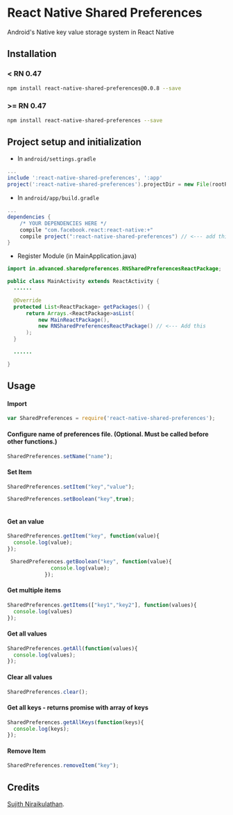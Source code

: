 # React Native Shared Preferences

Android's Native key value storage system in React Native

## Installation

### < RN 0.47
```bash
npm install react-native-shared-preferences@0.0.8 --save
```

### >= RN 0.47
```bash
npm install react-native-shared-preferences --save
```

## Project setup and initialization


* In `android/settings.gradle`

```gradle
...
include ':react-native-shared-preferences', ':app'
project(':react-native-shared-preferences').projectDir = new File(rootProject.projectDir, '../node_modules/react-native-shared-preferences/android')
```

* In `android/app/build.gradle`

```gradle
...
dependencies {
    /* YOUR DEPENDENCIES HERE */
    compile "com.facebook.react:react-native:+"
    compile project(":react-native-shared-preferences") // <--- add this
}

```

* Register Module (in MainApplication.java)

```java
import in.advanced.sharedpreferences.RNSharedPreferencesReactPackage;  // <--- import

public class MainActivity extends ReactActivity {
  ......

  @Override
  protected List<ReactPackage> getPackages() {
      return Arrays.<ReactPackage>asList(
          new MainReactPackage(),
          new RNSharedPreferencesReactPackage() // <--- Add this
      );
  }

  ......

}
```


## Usage

#### Import

```javascript
var SharedPreferences = require('react-native-shared-preferences');
```

#### Configure name of preferences file. (Optional. Must be called before other functions.)

```javascript
SharedPreferences.setName("name");
```

#### Set Item

```javascript
SharedPreferences.setItem("key","value");
```

```javascript
SharedPreferences.setBoolean("key",true);
           
```

#### Get an value

```javascript
SharedPreferences.getItem("key", function(value){
  console.log(value);
});

 SharedPreferences.getBoolean("key", function(value){
              console.log(value);
            });
```

#### Get multiple items

```javascript
SharedPreferences.getItems(["key1","key2"], function(values){
  console.log(values)
});
```

#### Get all values

```javascript
SharedPreferences.getAll(function(values){
  console.log(values);
});
```

#### Clear all values

```javascript
SharedPreferences.clear();
```

#### Get all keys - returns promise with array of keys
```javascript
SharedPreferences.getAllKeys(function(keys){
  console.log(keys);
});
```

#### Remove Item
```javascript
SharedPreferences.removeItem("key");
```

## Credits

[Sujith Niraikulathan](http://bit.ly/sujithkanna "Sujith").
